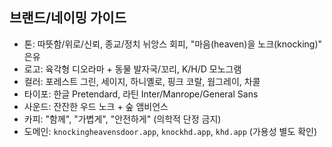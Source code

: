 ## 브랜드/네이밍 가이드

- 톤: 따뜻함/위로/신뢰, 종교/정치 뉘앙스 회피, "마음(heaven)을 노크(knocking)" 은유
- 로고: 육각형 디오라마 + 동물 발자국/꼬리, K/H/D 모노그램
- 컬러: 포레스트 그린, 세이지, 하니옐로, 핑크 코랄, 웜그레이, 차콜
- 타이포: 한글 Pretendard, 라틴 Inter/Manrope/General Sans
- 사운드: 잔잔한 우드 노크 + 숲 앰비언스
- 카피: "함께", "가볍게", "안전하게" (의학적 단정 금지)
- 도메인: `knockingheavensdoor.app`, `knockhd.app`, `khd.app` (가용성 별도 확인)
